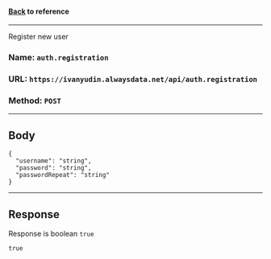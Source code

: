 #### [Back](../auth.md) to reference

---

Register new user


### Name: `auth.registration`
### URL: `https://ivanyudin.alwaysdata.net/api/auth.registration`
### Method: `POST`
---

## Body
```jsonc
{
  "username": "string",
  "password": "string",
  "passwordRepeat": "string"
}
```
---
## Response
Response is boolean `true`
```jsonc
true
```